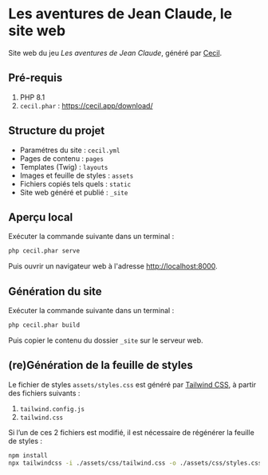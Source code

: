 # Les aventures de Jean Claude, le site web

Site web du jeu _Les aventures de Jean Claude_, généré par [Cecil](https://cecil.app).

## Pré-requis

1. PHP 8.1
1. `cecil.phar` : <https://cecil.app/download/>

## Structure du projet

- Paramétres du site : `cecil.yml`
- Pages de contenu : `pages`
- Templates (Twig) : `layouts`
- Images et feuille de styles : `assets`
- Fichiers copiés tels quels : `static`
- Site web généré et publié : `_site`

## Aperçu local

Exécuter la commande suivante dans un terminal :

```bash
php cecil.phar serve
```

Puis ouvrir un navigateur web à l'adresse <http://localhost:8000>.

## Génération du site

Exécuter la commande suivante dans un terminal :

```bash
php cecil.phar build
```

Puis copier le contenu du dossier `_site` sur le serveur web.

## (re)Génération de la feuille de styles

Le fichier de styles `assets/styles.css` est généré par [Tailwind CSS](https://tailwindcss.com), à partir des fichiers suivants :

1. `tailwind.config.js`
2. `tailwind.css`

Si l’un de ces 2 fichiers est modifié, il est nécessaire de régénérer la feuille de styles :

```bash
npm install
npx tailwindcss -i ./assets/css/tailwind.css -o ./assets/css/styles.css
```
